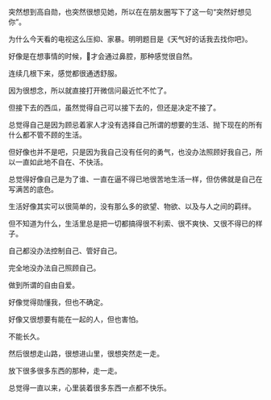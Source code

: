 突然想到高自勋，也突然很想见她，所以在在朋友圈写下了这一句“突然好想见你”。

为什么今天看的电视这么压抑、家暴。明明题目是《天气好的话我去找你吧》。

好像是在想事情的时候，🚬才会通过鼻腔，那种感觉很自然。

连续几根下来，感觉都很通透舒服。

因为很想念，所以就直接打开微信问最近忙不忙了。

但接下去的西瓜，虽然觉得自己可以接下去的，但还是决定不接了。

总觉得自己是因为顾忌着家人才没有选择自己所谓的想要的生活、抛下现在的所有什么都不管不顾的生活。

但好像也并不是吧，只是因为我自己没有任何的勇气，也没办法照顾好我自己，所以一直如此地不自在、不快活。

总觉得好像自己是为了谁、一直在逼不得已地很苦地生活一样，但仿佛就是自己在写满苦的底色。

生活好像其实可以很简单的，没有那么多的欲望、物欲、以及与人之间的羁绊。

但不知道为什么，生活里总是把一切都搞得很不利索、很不爽快、又很不得已的样子。

自己都没办法控制自己、管好自己。

完全地没办法自己照顾自己。

做到所谓的自由自爱。

好像觉得勋懂我，但也不确定。

好像又很想要有能在一起的人，但也害怕。

不能长久。

然后很想走山路，很想进山里，很想突然走一走。

放下很多很多东西的那种，走一走。

总觉得一直以来，心里装着很多东西一点都不快乐。